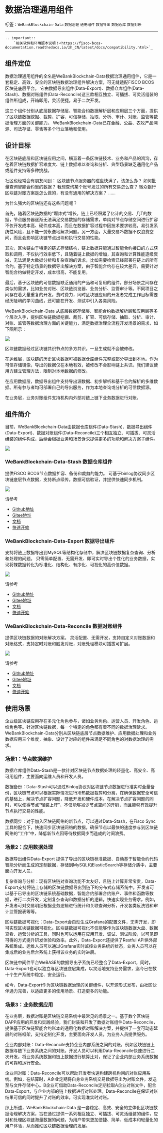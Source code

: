 # 数据治理通用组件

标签：``WeBankBlockchain-Data`` ``数据治理`` ``通用组件`` ``数据导出`` ``数据仓库`` ``数据对账``

----

```eval_rst
.. important::
    `相关软件和环境版本说明！<https://fisco-bcos-documentation.readthedocs.io/zh_CN/latest/docs/compatibility.html>`_
```

## 组件定位

数据治理通用组件的全名是WeBankBlockchain-Data数据治理通用组件，它是一套稳定、高效、安全的区块链数据治理组件解决方案，可无缝适配FISCO BCOS区块链底层平台。
它由数据导出组件(Data-Export)、数据仓库组件(Data-Stash)、数据对账组件(Data-Reconcile)这三款相互独立、可插拔、可灵活组装的组件所组成，开箱即用，灵活便捷，易于二次开发。

这三个组件分别从底层数据存储层、智能合约数据解析层和应用层三个方面，提供了区块链数据挖掘、裁剪、扩容、可信存储、抽取、分析、审计、对账、监管等数据治理方面的关键能力。
WeBankBlockchain-Data已在金融、公益、农牧产品溯源、司法存证、零售等多个行业落地和使用。

## 设计目标

在区块链底层和区块链应用之间，横亘着一条区块链技术、业务和产品的鸿沟，存在着区块链数据扩容难度大、链上数据难以查询和分析、典型场景缺乏通用化产品或组件支持等多种挑战。

社区也经常会有朋友问到：
区块链节点服务器的磁盘快满了，该怎么办？
如何批量查询智能合约里的数据？
我想查询某个账号发过的所有交易怎么查？
微众银行区块链对账方案是怎么做的，有没有通用的解决方案？
……

为什么强大的区块链还有这些问题呢？

首先，随着区块链数据的“爆炸式”增长，链上已经积累了亿计的交易、几T的数据，节点服务器逐渐无法满足交易数据的存储需求，单纯对节点存储空间进行扩容不仅开发成本高、硬件成本高，而且在数据扩容过程中因技术要求较高，易引发系统性风险，且不能一劳永逸地解决问题。另一方面，大量交易冷数据不仅浪费空间，而且会影响区块链节点出块和执行交易的性能。

其次，区块链由于特定的链式存储结构，链上数据只能通过智能合约接口的方式获取和调用，不仅执行效率低下，且随着链上数据的增加，其查询和计算性能逐级衰减，无法满足大数据分析和复杂查询的诉求，比如需要检索已经部署在链上的所有合约。基于特定场景的数据导出解决方案，由于智能合约存在较大差异，需要针对智能合约做特定开发，成本很高，不能复用。

最后，基于区块链的可信数据缺乏通用的产品和可复用的组件，部分场景之间存在类似的需求，比如业务对账、区块链浏览器、业务分析、监管审计等。不同项目之间存在着大量重复的开发，费时费力，同时区块链应用的开发者完成工作目标需要经历陡峭的学习曲线，还可能在开发、测试中引入各类风险。

WeBankBlockchain-Data 从底层数据存储层、智能合约数据解析层和应用层等多个层次入手，提供区块链数据挖掘、裁剪、扩容、可信存储、抽取、分析、审计、对账、监管等数据治理方面的关键能力，满足数据治理全流程开发场景的需求，如下图所示：

![](../../images/governance/data/data-comp-design.png)

区块链数据经过区块链共识节点的多方共识，一旦生成就不会被修改。

在运维层，区块链的历史区块数据可被数据仓库组件完整或部分导出到本地。作为可信存储镜像，导出的数据仅在本地有效，被修改不会影响链上共识。我们建议使用方建立管理方法，限制对本地数据的修改。

在应用数据层，数据导出组件支持导出源数据、初步解析和基于合约解析的多维数据。所有参与者均可部署自己的导出服务，作为本地查询或分析的可信数据源。

在业务层，业务对账组件支持机构内外部对链上链下业务数据进行对账。

## 组件简介

目前，WeBankBlockchain-Data由数据仓库组件(Data-Stash)、数据导出组件(Data-Export)、数据对账组件(Data-Reconcile)三个相互独立、可插拔、可灵活组装的组件构成，后续会根据业务和场景诉求提供更多的功能和解决方案子组件。

![](../../images/governance/data/data-gov.png)

### WeBankBlockchain-Data-Stash  数据仓库组件

提供FISCO BCOS节点数据扩容、备份和裁剪的能力。
可基于binlog协议同步区块链底层节点数据，支持断点续传，数据可信验证，并提供快速同步机制。

![](../../images/governance/data/Data-Stash.png)

请参考  

- [Github地址](https://github.com/WeBankBlockchain/Data-Stash)
- [Gitee地址](https://gitee.com/WeBankBlockchain/Data-Stash)
- [文档](https://data-doc.readthedocs.io/zh_CN/latest/docs/WeBankBlockchain-Data-Stash/index.html)
- [快速开始](https://data-doc.readthedocs.io/zh_CN/latest/docs/WeBankBlockchain-Data-Stash/quickstart.html)

### WeBankBlockchain-Data-Export  数据导出组件

支持将链上数据导出到MySQL等结构化存储中，解决区块链数据复杂查询、分析和处理的问题。
只需简单配置、无需开发、即可实时导出个性化的业务数据，实现将裸数据转化为标准化、结构化、有序化、可视化的高价值数据。

![](../../images/governance/data/Data-Export.png)

请参考  

- [Github地址](https://github.com/WeBankBlockchain/Data-Export)
- [Gitee地址](https://gitee.com/WeBankBlockchain/Data-Export)
- [文档](https://data-doc.readthedocs.io/zh_CN/latest/docs/WeBankBlockchain-Data-Export/index.html)
- [快速开始](https://data-doc.readthedocs.io/zh_CN/latest/docs/WeBankBlockchain-Data-Export/install.html)

### WeBankBlockchain-Data-Reconcile  数据对账组件

提供区块链数据的对账解决方案。
灵活配置、无需开发，支持自定义对账数据和对账格式，支持定时对账和触发对账，对账处理模块可插拔可扩展。

![](../../images/governance/data/Data-Reconcile.png)

请参考  

- [Github地址](https://github.com/WeBankBlockchain/Data-Reconcile)
- [Gitee地址](https://gitee.com/WeBankBlockchain/Data-Reconcile)
- [文档](https://data-doc.readthedocs.io/zh_CN/latest/docs/WeBankBlockchain-Data-Reconcile/index.html)
- [快速开始](https://data-doc.readthedocs.io/zh_CN/latest/docs/WeBankBlockchain-Data-Reconcile/install.html)

## 使用场景

企业级区块链应用存在多元化角色参与，诸如业务角色、运营人员、开发角色、运维角色等。针对区块链数据，每一个特定的角色都有着不同的数据治理诉求。WeBankBlockchain-Data分别从区块链底层节点数据维护、应用数据处理和业务数据应用三个维度，抽象、设计了对应的组件来满足不同角色的对数据治理的需求。

### 场景1：节点数据维护

数据仓库组件Data-Stash是一款针对区块链节点数据处理的轻量化、高安全、高可用组件，主要面向运维人员和开发人员。

数据备份：Data-Stash可以通过Binlog协议对区块链节点数据进行准实时全量备份，区块链节点可以根据实际情况进行冷热数据裁剪和分离，在确保数据安全可信的基础上，解决节点扩容问题，降低开发和硬件成本。在解决节点扩容问题的同时，可以使得节点“轻装上阵”，不仅能够减少节点空间的开销，而且能够有效提升节点执行交易的性能。

数据同步：对于加入区块链网络的新节点，可以通过Data-Stash，在Fisco Sync工具的配合下，快速同步区块链网络的数据，确保节点以最快的速度参与到区块链网络的“工作”中，降低新节点因等待数据同步而造成的时间浪费。

### 场景2：应用数据处理

数据导出组件Data-Export 提供了导出的区块链标准数据、自动基于智能合约代码智能分析而生成的定制数据，存储到MySQL和ElasticSearch等存储介质中，主要面向开发人员。

复杂查询与分析：现有区块链对查询功能不太友好，且链上计算非常宝贵，Data-Export支持将链上存储的区块链数据导出到链下的分布式存储系统中。开发者可以基于已导出的区块链系统基础数据，智能合约部署合约账户、事件和函数等数据，进行二次开发，定制复杂查询和数据分析的逻辑，快速实现业务需求。例如，开发者可对交易明细根据业务逻辑进行统计和关联查询分析，开发各类反洗钱和审计监管报表等等。

区块链数据可视化：Data-Export会自动生成Grafana的配置文件，无需开发，即可实现区块链数据可视化。区块链数据可视化不仅能够作为区块链数据大盘、数据查看、运营分析的工具，同时也可以运用在应用开发、调试、测试阶段，以可见即可得的方式提升研发体验和效率。此外，Data-Export还提供了Restful API供外部系统集成。运维人员可以通过Grafana实时监控业务系统的状态，业务人员可以在集成后的业务后台系统上获得该业务的实时进展。

区块链中间件平台WeBASE的数据导出子系统已经整合了Data-Export，同时，Data-Export也可以独立与区块链底层集成，以灵活地支持业务需求，迄今已在数十个生产系统中稳定、安全运行。

如今，Data-Export作为区块链数据治理的关键组件，以开源形式发布，由社区伙伴通力完善，以适应更多的使用场景、打造更多的功能。

### 场景3：业务数据应用

在业务层，数据对账是区块链交易系统中最常见的场景之一。基于数个区块链DAPP应用的开发和实践经验，我们封装和开发了数据对账组件Data-Reconcile，提供基于区块链智能合约账本的通用化数据对账解决方案，并提供了一套可动态延展的对账框架，支持定制化开发，主要面向开发人员，为业务人员提供服务。

企业内部对账：Data-Reconcile支持企业内部系统之间的对账，例如区块链链上数据与链下业务系统之间的对账。开发人员可以利用Data-Reconcile快速进行二次开发，将业务系统数据和链上数据进行核算比对，保证了企业内部业务系统数据的可靠和运行安全。

企业间对账：Data-Reconcile可以帮助开发者快速构建跨机构间的对账应用系统。例如，在结算时，A企业定期将自身业务系统交易数据导出为对账文件，发送至与文件存储中心。B企业可借助Data-Reconcile定期拉取A企业对账文件，配合Data-Export，与企业内部的链上数据进行对账处理。Data-Reconcile在保证对账结果可信的同时提升了对账的效率，可实现准实时对账。

综上所述，WeBankBlockchain-Data 是一套稳定、高效、安全的立体化区块链数据治理解决方案，旨在通过提供一系列相互独立、可插拔、可灵活组装的组件，应对和处理区块链海量数据的问题，为用户带来更加便捷、简单、低成本和轻量化的用户体验，从而推动区块链数据治理的发展。
